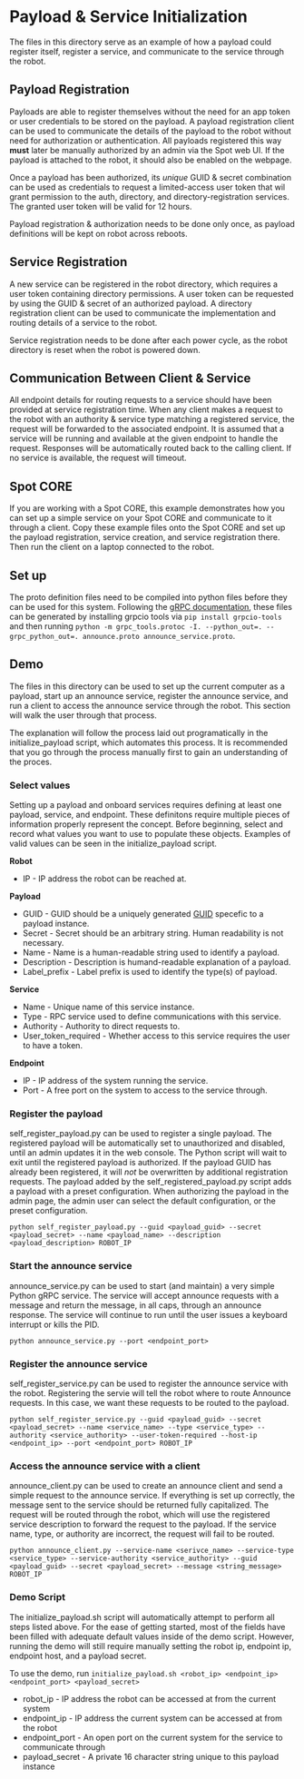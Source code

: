 <!--
Copyright (c) 2020 Boston Dynamics, Inc.  All rights reserved.

Downloading, reproducing, distributing or otherwise using the SDK Software
is subject to the terms and conditions of the Boston Dynamics Software
Development Kit License (20191101-BDSDK-SL).
-->

# Payload & Service Initialization
The files in this directory serve as an example of how a payload could register itself, register a service, and communicate to the service through the robot.

## Payload Registration
Payloads are able to register themselves without the need for an app token or user credentials to be stored on the payload. A payload registration client can be used to communicate the details of the payload to the robot without need for authorization or authentication. All payloads registered this way __must__ later be manually authorized by an admin via the Spot web UI. If the payload is attached to the robot, it should also be enabled on the webpage.

Once a payload has been authorized, its _unique_ GUID & secret combination can be used as credentials to request a limited-access user token that wil grant permission to the auth, directory, and directory-registration services. The granted user token will be valid for 12 hours.

Payload registration & authorization needs to be done only once, as payload definitions will be kept on robot across reboots.

## Service Registration
A new service can be registered in the robot directory, which requires a user token containing directory permissions. A user token can be requested by using the GUID & secret of an authorized payload. A directory registration client can be used to communicate the implementation and routing details of a service to the robot.

Service registration needs to be done after each power cycle, as the robot directory is reset when the robot is powered down.

## Communication Between Client & Service
All endpoint details for routing requests to a service should have been provided at service registration time. When any client makes a request to the robot with an authority & service type matching a registered service, the request will be forwarded to the associated endpoint. It is assumed that a service will be running and available at the given endpoint to handle the request. Responses will be automatically routed back to the calling client. If no service is available, the request will timeout.

## Spot CORE
If you are working with a Spot CORE, this example demonstrates how you can set up a simple service on your Spot CORE and communicate to it through a client. Copy these example files onto the Spot CORE and set up the payload registration, service creation, and service registration there. Then run the client on a laptop connected to the robot.

## Set up
The proto definition files need to be compiled into python files before they can be used for this system. Following the [gRPC documentation](https://www.grpc.io/docs/tutorials/basic/python/), these files can be generated by installing grpcio tools via `pip install grpcio-tools` and then running `python -m grpc_tools.protoc -I. --python_out=. --grpc_python_out=. announce.proto announce_service.proto`.

## Demo
The files in this directory can be used to set up the current computer as a payload, start up an announce service, register the announce service, and run a client to access the announce service through the robot. This section will walk the user through that process.

The explanation will follow the process laid out programatically in the initialize_payload script, which automates this process. It is recommended that you go through the process manually first to gain an understanding of the proces.

### Select values
Setting up a payload and onboard services requires defining at least one payload, service, and endpoint. These definitons require multiple pieces of information properly represent the concept. Before beginning, select and record what values you want to use to populate these objects. Examples of valid values can be seen in the initialize_payload script.

**Robot**
- IP - IP address the robot can be reached at.

**Payload**
- GUID - GUID should be a uniquely generated [GUID](https://www.guidgenerator.com/) specefic to a payload instance.
- Secret - Secret should be an arbitrary string. Human readability is not necessary.
- Name - Name is a human-readable string used to identify a payload.
- Description - Description is humand-readable explanation of a payload.
- Label_prefix - Label prefix is used to identify the type(s) of payload.

**Service**
- Name - Unique name of this service instance.
- Type - RPC service used to define communications with this service.
- Authority - Authority to direct requests to.
- User_token_required - Whether access to this service requires the user to have a token.

**Endpoint**
- IP - IP address of the system running the service.
- Port - A free port on the system to access to the service through.

### Register the payload
self_register_payload.py can be used to register a single payload. The registered payload will be automatically set to unauthorized and disabled, until an admin updates it in the web console. The Python script will wait to exit until the registered payload is authorized. If the payload GUID has already been registered, it will *not* be overwritten by additional registration requests. The payload added by the self_registered_payload.py script adds a payload with a preset configuration. When authorizing the payload in the admin page, the admin user can select the default configuration, or the preset configuration.
```
python self_register_payload.py --guid <payload_guid> --secret <payload_secret> --name <payload_name> --description <payload_description> ROBOT_IP
```

### Start the announce service
announce_service.py can be used to start (and maintain) a very simple Python gRPC service. The service will accept announce requests with a message and return the message, in all caps, through an announce response. The service will continue to run until the user issues a keyboard interrupt or kills the PID.
```
python announce_service.py --port <endpoint_port>
```

### Register the announce service
self_register_service.py can be used to register the announce service with the robot. Registering the servie will tell the robot where to route Announce requests. In this case, we want these requests to be routed to the payload.
```
python self_register_service.py --guid <payload_guid> --secret <payload_secret> --name <service_name> --type <service_type> --authority <service_authority> --user-token-required --host-ip <endpoint_ip> --port <endpoint_port> ROBOT_IP
```

### Access the announce service with a client
announce_client.py can be used to create an announce client and send a simple request to the announce service. If everything is set up correctly, the message sent to the service should be returned fully capitalized. The request will be routed through the robot, which will use the registered service description to forward the request to the payload. If the service name, type, or authority are incorrect, the request will fail to be routed.
```
python announce_client.py --service-name <serivce_name> --service-type <service_type> --service-authority <service_authority> --guid <payload_guid> --secret <payload_secret> --message <string_message> ROBOT_IP
```

### Demo Script
The initialize_payload.sh script will automatically attempt to perform all steps listed above. For the ease of getting started, most of the fields have been filled with adequate default values inside of the demo script. However, running the demo will still require manually setting the robot ip, endpoint ip, endpoint host, and a payload secret.

To use the demo, run `initialize_payload.sh <robot_ip> <endpoint_ip> <endpoint_port> <payload_secret>`

- robot_ip - IP address the robot can be accessed at from the current system
- endpoint_ip - IP address the current system can be accessed at from the robot
- endpoint_port - An open port on the current system for the service to communicate through
- payload_secret - A private 16 character string unique to this payload instance
